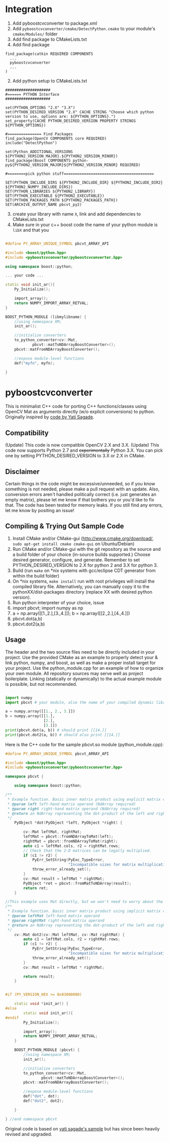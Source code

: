 Integration
==================

1.  Add pyboostcvconverter to package.xml
2.  Add ```pyboostcvconverter/cmake/DetectPython.cmake``` to your module's ```cmake/Modules/``` folder
3.  Add find package to CMakeLists.txt
  1. Add find package

```
find_package(catkin REQUIRED COMPONENTS
  ...  
  pyboostcvconverter
  ...
)
```
  2.  Add python setup to CMakeLists.txt
```
####################
#====== PYTHON Interface
####################

set(PYTHON_OPTIONS "2.X" "3.X")
set(PYTHON_DESIRED_VERSION "2.X" CACHE STRING "Choose which python version to use, options are: ${PYTHON_OPTIONS}.")
set_property(CACHE PYTHON_DESIRED_VERSION PROPERTY STRINGS ${PYTHON_OPTIONS})

#=============== Find Packages 
find_package(OpenCV COMPONENTS core REQUIRED)
include("DetectPython")

set(Python_ADDITIONAL_VERSIONS ${PYTHON2_VERSION_MAJOR}.${PYTHON2_VERSION_MINOR})
find_package(Boost COMPONENTS python-py${PYTHON2_VERSION_MAJOR}${PYTHON2_VERSION_MINOR} REQUIRED)

#========pick python stuff========================================

SET(PYTHON_INCLUDE_DIRS ${PYTHON2_INCLUDE_DIR} ${PYTHON2_INCLUDE_DIR2} ${PYTHON2_NUMPY_INCLUDE_DIRS})
SET(PYTHON_LIBRARIES ${PYTHON2_LIBRARY})
SET(PYTHON_EXECUTABLE ${PYTHON2_EXECUTABLE})
SET(PYTHON_PACKAGES_PATH ${PYTHON2_PACKAGES_PATH})
SET(ARCHIVE_OUTPUT_NAME pbcvt_py2)
```
3. create your library with name ```X```, link and add dependencies to CMakeLists.txt
4. Make sure in your c++ boost code the name of your python module is ```libX``` and that you 

```c++

#define PY_ARRAY_UNIQUE_SYMBOL pbcvt_ARRAY_API

#include <boost/python.hpp>
#include <pyboostcvconverter/pyboostcvconverter.hpp>

using namespace boost::python;

... your code ...

static void init_ar(){
    Py_Initialize();

    import_array();
    return NUMPY_IMPORT_ARRAY_RETVAL;
}

BOOST_PYTHON_MODULE (libmylibname) {
    //using namespace XM;
    init_ar();

    //initialize converters
    to_python_converter<cv::Mat,
            pbcvt::matToNDArrayBoostConverter>();
    pbcvt::matFromNDArrayBoostConverter();

    //expose module-level functions
    def("myfn", myfn);

}

```

pyboostcvconverter
==================

This is minimalist C++ code for porting C++ functions/classes using OpenCV Mat as arguments directly (w/o explicit conversions) to python. Originally inspired by [code by Yati Sagade](https://github.com/yati-sagade/blog-content/blob/master/content/numpy-boost-python-opencv.rst).

Compatibility
-----------------
(Update) This code is now compatible OpenCV 2.X and 3.X. 
(Update) This code now supports Python 2.7 and ~~experimentally~~ Python 3.X. You can pick one by setting PYTHON_DESIRED_VERSION to 3.X or 2.X in CMake.

Disclaimer
-----------------
Certain things in the code might be excessive/unneeded, so if you know something is not needed, please make a pull request with an update. Also, conversion errors aren't handled politically correct (i.e. just generates an empty matrix), please let me know if that bothers you or you'd like to fix that.
The code has been tested for memory leaks. If you still find any errors, let me know by positing an issue! 

Compiling & Trying Out Sample Code
----------------------
1. Install CMake and/or CMake-gui (http://www.cmake.org/download/, ```sudo apt-get install cmake cmake-gui``` on Ubuntu/Debian)
2. Run CMake and/or CMake-gui with the git repository as the source and a build folder of your choice (in-source builds supported.) Choose desired generator, configure, and generate. Remember to set PYTHON_DESIRED_VERSION to 2.X for python 2 and 3.X for python 3.
3. Build (run ```make``` on *nix systems with gcc/eclipse CDT generator from within the build folder)
4. On *nix systems, ```make install``` run with root privileges will install the compiled library file. Alternatively, you can manually copy it to the pythonXX/dist-packages directory (replace XX with desired python version).
5. Run python interpreter of your choice, issue 
  1. import pbcvt; import numpy as np
  2. a = np.array([[1.,2.],[3.,4.]]); b = np.array([[2.,2.],[4.,4.]])
  3. pbcvt.dot(a,b)
  4. pbcvt.dot2(a,b)

Usage
----------------
The header and the two source files need to be directly included in your project. Use the provided CMake as an example to properly detect your & link python, numpy, and boost, as well as make a proper install target for your project. Use the python_module.cpp for an example of how to organize your own module. All repository sources may serve well as project boilerplate. Linking (statically or dynamically) to the actual example module is possible, but not recommended.

```python

import numpy
import pbcvt # your module, also the name of your compiled dynamic library file w/o the extension

a = numpy.array([[1., 2., 3.]])
b = numpy.array([[1.],
                 [2.],
                 [3.]])
print(pbcvt.dot(a, b)) # should print [[14.]]
print(pbcvt.dot2(a, b)) # should also print [[14.]]
```
Here is the C++ code for the sample pbcvt.so module (python_module.cpp):

```c++
#define PY_ARRAY_UNIQUE_SYMBOL pbcvt_ARRAY_API

#include <boost/python.hpp>
#include <pyboostcvconverter/pyboostcvconverter.hpp>

namespace pbcvt {

    using namespace boost::python;

/**
 * Example function. Basic inner matrix product using explicit matrix conversion.
 * @param left left-hand matrix operand (NdArray required)
 * @param right right-hand matrix operand (NdArray required)
 * @return an NdArray representing the dot-product of the left and right operands
 */
    PyObject *dot(PyObject *left, PyObject *right) {

        cv::Mat leftMat, rightMat;
        leftMat = pbcvt::fromNDArrayToMat(left);
        rightMat = pbcvt::fromNDArrayToMat(right);
        auto c1 = leftMat.cols, r2 = rightMat.rows;
        // Check that the 2-D matrices can be legally multiplied.
        if (c1 != r2) {
            PyErr_SetString(PyExc_TypeError,
                            "Incompatible sizes for matrix multiplication.");
            throw_error_already_set();
        }
        cv::Mat result = leftMat * rightMat;
        PyObject *ret = pbcvt::fromMatToNDArray(result);
        return ret;
    }

//This example uses Mat directly, but we won't need to worry about the conversion
/**
 * Example function. Basic inner matrix product using implicit matrix conversion.
 * @param leftMat left-hand matrix operand
 * @param rightMat right-hand matrix operand
 * @return an NdArray representing the dot-product of the left and right operands
 */
    cv::Mat dot2(cv::Mat leftMat, cv::Mat rightMat) {
        auto c1 = leftMat.cols, r2 = rightMat.rows;
        if (c1 != r2) {
            PyErr_SetString(PyExc_TypeError,
                            "Incompatible sizes for matrix multiplication.");
            throw_error_already_set();
        }
        cv::Mat result = leftMat * rightMat;

        return result;
    }


#if (PY_VERSION_HEX >= 0x03000000)

    static void *init_ar() {
#else
        static void init_ar(){
#endif
        Py_Initialize();

        import_array();
        return NUMPY_IMPORT_ARRAY_RETVAL;
    }

    BOOST_PYTHON_MODULE (pbcvt) {
        //using namespace XM;
        init_ar();

        //initialize converters
        to_python_converter<cv::Mat,
                pbcvt::matToNDArrayBoostConverter>();
        pbcvt::matFromNDArrayBoostConverter();

        //expose module-level functions
        def("dot", dot);
        def("dot2", dot2);

    }

} //end namespace pbcvt
```

Original code is based on [yati sagade's sample](https://github.com/yati-sagade/blog-content/blob/master/content/numpy-boost-python-opencv.rst) but has since been heavily revised and upgraded.
